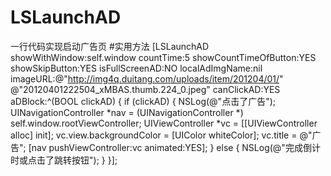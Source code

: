# LSLaunchAD
一行代码实现启动广告页
#实用方法
[LSLaunchAD showWithWindow:self.window
countTime:5
showCountTimeOfButton:YES
showSkipButton:YES
isFullScreenAD:NO
localAdImgName:nil
imageURL:@"http://img4q.duitang.com/uploads/item/201204/01/"
@"20120401222504_xMBAS.thumb.224_0.jpeg"
canClickAD:YES
aDBlock:^(BOOL clickAD) {
if (clickAD) {
NSLog(@"点击了广告");
UINavigationController *nav =
(UINavigationController *)
self.window.rootViewController;
UIViewController *vc = [[UIViewController alloc] init];
vc.view.backgroundColor = [UIColor whiteColor];
vc.title = @"广告";
[nav pushViewController:vc animated:YES];
} else {
NSLog(@"完成倒计时或点击了跳转按钮");
}
}];